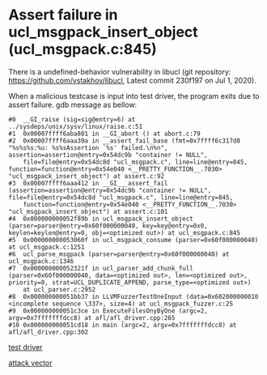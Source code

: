 # Assert failure in ucl_msgpack_insert_object (ucl_msgpack.c:845)

There is a undefined-behavior vulnerability in libucl (git repository: https://github.com/vstakhov/libucl, Latest commit 230f197 on Jul 1, 2020).

When a malicious testcase is input into test driver, the program exits due to assert failure. gdb message as bellow:

    #0  __GI_raise (sig=sig@entry=6) at ../sysdeps/unix/sysv/linux/raise.c:51
    #1  0x00007ffff6aba801 in __GI_abort () at abort.c:79
    #2  0x00007ffff6aaa39a in __assert_fail_base (fmt=0x7ffff6c317d8 "%s%s%s:%u: %s%sAssertion `%s' failed.\n%n", assertion=assertion@entry=0x54dc9b "container != NULL", 
        file=file@entry=0x54dc8d "ucl_msgpack.c", line=line@entry=845, function=function@entry=0x54e040 <__PRETTY_FUNCTION__.7030> "ucl_msgpack_insert_object") at assert.c:92
    #3  0x00007ffff6aaa412 in __GI___assert_fail (assertion=assertion@entry=0x54dc9b "container != NULL", file=file@entry=0x54dc8d "ucl_msgpack.c", line=line@entry=845, 
        function=function@entry=0x54e040 <__PRETTY_FUNCTION__.7030> "ucl_msgpack_insert_object") at assert.c:101
    #4  0x000000000052f89b in ucl_msgpack_insert_object (parser=parser@entry=0x60f000000040, key=key@entry=0x0, keylen=keylen@entry=0, obj=<optimized out>) at ucl_msgpack.c:845
    #5  0x000000000053060f in ucl_msgpack_consume (parser=0x60f000000040) at ucl_msgpack.c:1251
    #6  ucl_parse_msgpack (parser=parser@entry=0x60f000000040) at ucl_msgpack.c:1346
    #7  0x000000000052321f in ucl_parser_add_chunk_full (parser=0x60f000000040, data=<optimized out>, len=<optimized out>, priority=0, strat=UCL_DUPLICATE_APPEND, parse_type=<optimized out>)
        at ucl_parser.c:2952
    #8  0x000000000051bb37 in LLVMFuzzerTestOneInput (data=0x602000000010 <incomplete sequence \337>, size=4) at ucl_msgpack_fuzzer.c:25
    #9  0x000000000051c3ce in ExecuteFilesOnyByOne (argc=2, argv=0x7fffffffdcc8) at afl/afl_driver.cpp:265
    #10 0x000000000051cd18 in main (argc=2, argv=0x7fffffffdcc8) at afl/afl_driver.cpp:302

[test driver]()

[attack vector]()